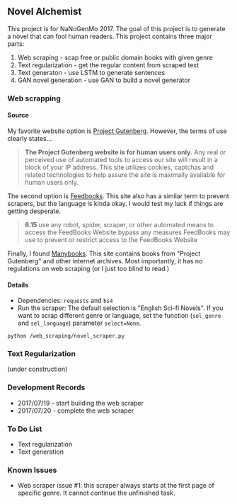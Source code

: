 ## Novel Alchemist

This project is for NaNoGenMo 2017.
The goal of this project is to generate a novel that can fool human readers.
This project contains three major parts:

1. Web scraping - scap free or public domain books with given genre
2. Text regularization - get the regular content from scraped text
2. Text generaton - use LSTM to generate sentences
3. GAN novel generation - use GAN to build a novel generator

### Web scrapping

#### Source
My favorite website option is [Project Gutenberg](http://www.gutenberg.org/).
However, the terms of use clearly states...
> **The Project Gutenberg website is for human users only.** Any real or perceived use of automated tools to access our site will result in a block of your IP address. This site utilizes cookies, captchas and related technologies to help assure the site is maximally available for human users only.

The second option is [Feedbooks](http://www.feedbooks.com/publicdomain).
This site also has a similar term to prevent scrapers, but the language is kinda okay.
I would test my luck if things are getting desperate.
> **6.15** use any robot, spider, scraper, or other automated means to access the FeedBooks Website bypass any measures FeedBooks may use to prevent or restrict access to the FeedBooks Website

Finally, I found [Manybooks](http://manybooks.net/).
This site contains books from "Project Gutenberg" and other internet archives.
Most importantly, it has no regulations on web scraping (or I just too blind to read.)

#### Details
- Dependencies: `requests` and `bs4`
- Run the scraper:
The default selection is "English Sci-fi Novels".
If you want to scrap different genre or language, set the function (`sel_genre` and `sel_language`) parameter `select=None`.
```
python /web_scraping/novel_scraper.py
```

### Text Regularization
(under construction)

### Development Records
- 2017/07/19 - start building the web scraper
- 2017/07/20 - complete the web scraper

### To Do List
- Text regularization
- Text generation

### Known Issues
- Web scraper issue #1: this scraper always starts at the first page of specific genre. It cannot continue the unfinished task.
